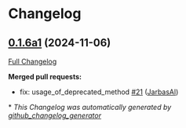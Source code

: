 # Changelog

## [0.1.6a1](https://github.com/OpenVoiceOS/skill-ovos-parrot/tree/0.1.6a1) (2024-11-06)

[Full Changelog](https://github.com/OpenVoiceOS/skill-ovos-parrot/compare/0.1.5...0.1.6a1)

**Merged pull requests:**

- fix: usage\_of\_deprecated\_method [\#21](https://github.com/OpenVoiceOS/skill-ovos-parrot/pull/21) ([JarbasAl](https://github.com/JarbasAl))



\* *This Changelog was automatically generated by [github_changelog_generator](https://github.com/github-changelog-generator/github-changelog-generator)*
